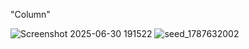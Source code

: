 "Column"

![Screenshot 2025-06-30 191522](https://github.com/user-attachments/assets/e6724dc7-dd64-4781-8e06-6168cd5e8a8d)
![seed_1787632002](https://github.com/user-attachments/assets/ed5d7f08-27a7-40fb-a93a-6f2b4b89cab4)
